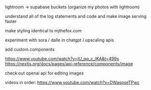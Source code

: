 lightroom -> supabase buckets (organize my photos with lightroom)


understand all of the log statements and code and make image serving faster


make styling identical to mjthefox.com

experiment with sora / dalle in chatgpt / upscaling apis

add custom components


https://www.youtube.com/watch?v=IU_qq_c_lKA&t=499s
https://nextjs.org/docs/pages/api-reference/components/image

check out openai api for editing images


videos in order:
https://www.youtube.com/watch?v=DWaspseTPwc